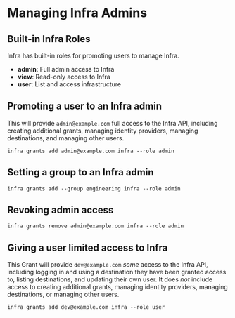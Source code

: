 
# Managing Infra Admins

## Built-in Infra Roles

Infra has built-in roles for promoting users to manage Infra.

* **admin**: Full admin access to Infra
* **view**: Read-only access to Infra
* **user**: List and access infrastructure

## Promoting a user to an Infra admin

This will provide `admin@example.com` full access to the Infra API, including creating additional grants, managing identity providers, managing destinations, and managing other users.

```
infra grants add admin@example.com infra --role admin
```

## Setting a group to an Infra admin

```
infra grants add --group engineering infra --role admin
```

## Revoking admin access

```
infra grants remove admin@example.com infra --role admin
```

## Giving a user limited access to Infra

This Grant will provide `dev@example.com` *some* access to the Infra API, including logging in and using a destination they have been granted access to, listing destinations, and updating their own user. It does *not* include access to creating additional grants, managing identity providers, managing destinations, or managing other users.

```
infra grants add dev@example.com infra --role user
```
